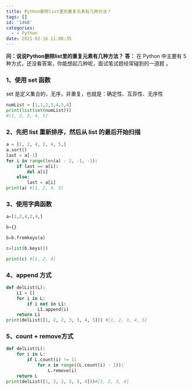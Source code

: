 ```yaml
---
title: Python删除list里的重复元素有几种方法？
tags: []
id: '1468'
categories:
  - - Python
date: 2021-02-16 11:08:35
---
```


**问：说说Python删除list里的重复元素有几种方法？** **答：** 在 Python 中主要有 5 种方式，还没看答案，你能想起几种呢，面试笔试题经常碰到的一道题 。

### 1、使用 set 函数

set 是定义集合的，无序，非重复，也就是：确定性、互异性、无序性

```python
numList = [1,1,2,3,4,5,4]
print(list(set(numList)))
#[1, 2, 3, 4, 5]
```

### 2、先把 list 重新排序，然后从 list 的最后开始扫描

```python
a = [1, 2, 4, 2, 4, 5,]
a.sort()
last = a[-1]
for i in range(len(a) - 2, -1, -1):
    if last == a[i]:
        del a[i]
    else:
        last = a[i]
print(a) #[1, 2, 4, 5]
```

### 3、使用字典函数

```python
a=[1,2,4,2,4,]

b={}

b=b.fromkeys(a)

c=list(b.keys())

print(c) #[1, 2, 4]

```

### 4、append 方式

```python
def delList(L):
    L1 = []
    for i in L:
        if i not in L1:
            L1.append(i)
    return L1
print(delList([1, 2, 2, 3, 3, 4, 5])) #[1, 2, 3, 4, 5]
```

### 5、count + remove方式

```python
def delList(L):
    for i in L:
        if L.count(i) != 1:
            for x in range((L.count(i) - 1)):
                L.remove(i)
    return L
print(delList([1, 2, 2, 3, 3, 4]))#[1, 2, 3, 4]
```